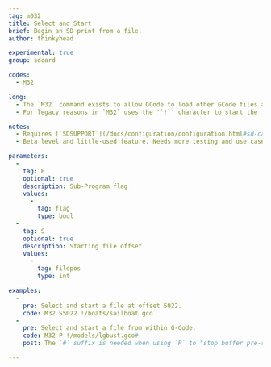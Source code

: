 ```yaml
---
tag: m032
title: Select and Start
brief: Begin an SD print from a file.
author: thinkyhead

experimental: true
group: sdcard

codes:
  - M32

long:
  - The `M32` command exists to allow GCode to load other GCode files and run them as sub-programs.
  - For legacy reasons in `M32` uses the '`!`' character to start the filename (which must also be the last command parameter).

notes:
  - Requires [`SDSUPPORT`](/docs/configuration/configuration.html#sd-card)
  - Beta level and little-used feature. Needs more testing and use cases.

parameters:
  -
    tag: P
    optional: true
    description: Sub-Program flag
    values:
      -
        tag: flag
        type: bool
  -
    tag: S
    optional: true
    description: Starting file offset
    values:
      -
        tag: filepos
        type: int

examples:
  -
    pre: Select and start a file at offset 5022.
    code: M32 S5022 !/boats/sailboat.gco
  -
    pre: Select and start a file from within G-Code.
    code: M32 P !/models/lgbust.gco#
    post: The `#` suffix is needed when using `P` to "stop buffer pre-reading" so no commands after `M32` will go into the buffer until after it returns.

---
```

